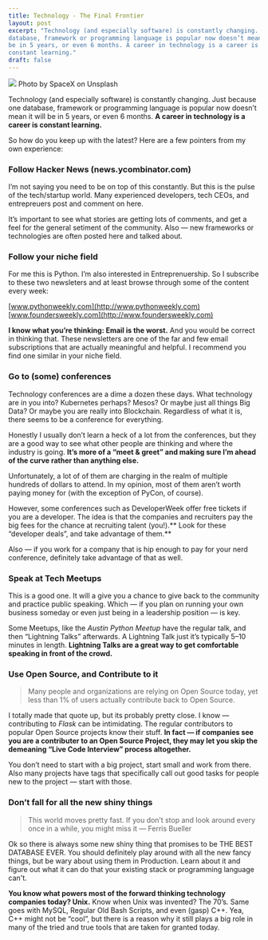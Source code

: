```yaml
---
title: Technology - The Final Frontier
layout: post
excerpt: "Technology (and especially software) is constantly changing. Just because one
database, framework or programming language is popular now doesn’t mean it will
be in 5 years, or even 6 months. A career in technology is a career is
constant learning."
draft: false
---
```


![](https://cdn-images-1.medium.com/max/2000/1*OpY-PPIj2tPZ6Bc1DMiiIA.jpeg)
<span class="figcaption_hack">Photo by SpaceX on Unsplash</span>

Technology (and especially software) is constantly changing. Just because one
database, framework or programming language is popular now doesn’t mean it will
be in 5 years, or even 6 months. **A career in technology is a career is
constant learning.**

So how do you keep up with the latest? Here are a few pointers from my own
experience:

### Follow Hacker News (news.ycombinator.com)

I’m not saying you need to be on top of this constantly. But this is the pulse
of the tech/startup world. Many experienced developers, tech CEOs, and
entrepreuers post and comment on here.

It’s important to see what stories are getting lots of comments, and get a feel
for the general setiment of the community. Also — new frameworks or technologies
are often posted here and talked about.

### Follow your niche field

For me this is Python. I’m also interested in Entreprenuership. So I subscribe
to these two newsleters and at least browse through some of the content every
week:

[www.pythonweekly.com](http://www.pythonweekly.com)<br>
[www.foundersweekly.com](http://www.foundersweekly.com)

**I know what you’re thinking: Email is the worst.** And you would be correct in
thinking that. These newsletters are one of the far and few email subscriptions
that are actually meaningful and helpful. I recommend you find one similar in
your niche field.

### Go to (some) conferences

Technology conferences are a dime a dozen these days. What technology are in you
into? Kubernetes perhaps? Mesos? Or maybe just all things Big Data? Or maybe you
are really into Blockchain. Regardless of what it is, there seems to be a
conference for everything.

Honestly I usually don’t learn a heck of a lot from the conferences, but they
are a good way to see what other people are thinking and where the industry is
going. **It’s more of a “meet & greet” and making sure I’m ahead of the curve
rather than anything else.**

Unfortunately, a lot of of them are charging in the realm of multiple hundreds
of dollars to attend. In my opinion, most of them aren’t worth paying  money for
(with the exception of PyCon, of course).

However, some conferences such as DeveloperWeek offer free tickets if you are a
developer. The idea is that the companies and recruiters pay the big fees for
the chance at recruiting talent (you!).** Look for these “developer deals”, and
take advantage of them.**

Also — if you work for a company that is hip enough to pay for your nerd
conference, definitely take advantage of that as well.

### Speak at Tech Meetups

This is a good one. It will a give you a chance to give back to the community
and practice public speaking. Which — if you plan on running your own business
someday or even just being in a leadership position — is key.

Some Meetups, like the *Austin Python Meetup* have the regular talk, and then
“Lightning Talks” afterwards. A Lightning Talk just it’s typically 5–10 minutes
in length. **Lightning Talks are a great way to get comfortable speaking in
front of the crowd.**

### Use Open Source, and Contribute to it

> Many people and organizations are relying on Open Source today, yet less than 1%
> of users actually contribute back to Open Source.

I totally made that quote up, but its probably pretty close. I know —
contributing to *Flask* can be intimidating. The regular contributors to popular
Open Source projects know their stuff. **In fact — if companies see you are a
contributer to an Open Source Project, they may let you skip the demeaning “Live
Code Interview” process altogether.**

You don’t need to start with a big project, start small and work from there.
Also many projects have tags that specifically call out good tasks for people
new to the project — start with those.

### Don’t fall for all the new shiny things

> This world moves pretty fast. If you don’t stop and look around every once in a
> while, you might miss it — Ferris Bueller

Ok so there is always some new shiny thing that promises to be THE BEST DATABASE
EVER. You should definitely play around with all the new fancy things, but be
wary about using them in Production. Learn about it and figure out what it can
do that your existing stack or programming language can't.

**You know what powers most of the forward thinking technology companies today?
Unix.** Know when Unix was invented? The 70’s. Same goes with MySQL, Regular Old
Bash Scripts, and even (gasp) C++. Yea, C++ might not be “cool”, but there is a
reason why it still plays a big role in many of the tried and true tools that
are taken for granted today.
